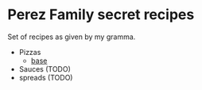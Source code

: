 # Perez Family secret recipes

Set of recipes as given by my gramma.

- Pizzas
   - [base](./pizzas/base.md)
- Sauces (TODO)
- spreads (TODO)
